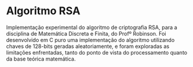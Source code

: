 # Algoritmo RSA

Implementação experimental do algoritmo de criptografia RSA, para a disciplina de Matemática Discreta e Finita, do Profº
Robinson.
Foi desenvolvido em C puro uma implementação do algoritmo utilizando chaves de 128-bits geradas aleatoriamente, e foram
exploradas as limitações enfrentadas, tanto do ponto de vista do processamento quanto da base teórica matemática.
